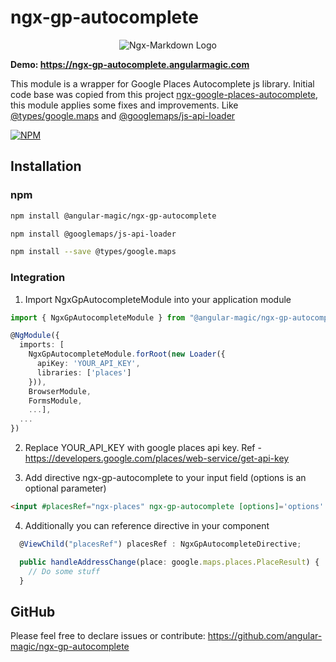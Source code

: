 # ngx-gp-autocomplete

<p align="center">
  <img alt="Ngx-Markdown Logo" src="https://ngx-validator.angularmagic.com/assets/cover.png">
</p>

**Demo: <https://ngx-gp-autocomplete.angularmagic.com>**

This module is a wrapper for Google Places Autocomplete js library. Initial code base was copied from this project
[ngx-google-places-autocomplete](https://www.npmjs.com/package/ngx-google-places-autocomplete), this module applies some fixes and improvements.
Like [@types/google.maps](https://www.npmjs.com/package/@types/google.maps) and [@googlemaps/js-api-loader](https://www.npmjs.com/package/@googlemaps/js-api-loader)

[![NPM](https://nodei.co/npm/@angular-magic/ngx-gp-autocomplete.png)](https://nodei.co/npm/@angular-magic/ngx-gp-autocomplete/)

## Installation

### npm

```sh
npm install @angular-magic/ngx-gp-autocomplete
```

```sh
npm install @googlemaps/js-api-loader
```

```sh
npm install --save @types/google.maps
```

### Integration

1. Import NgxGpAutocompleteModule into your application module

```ts
import { NgxGpAutocompleteModule } from "@angular-magic/ngx-gp-autocomplete";

@NgModule({
  imports: [
    NgxGpAutocompleteModule.forRoot(new Loader({
      apiKey: 'YOUR_API_KEY',
      libraries: ['places']
    })),
    BrowserModule,
    FormsModule,
    ...],
  ...
})
```

2. Replace YOUR_API_KEY with google places api key. Ref - <https://developers.google.com/places/web-service/get-api-key>

3. Add directive ngx-gp-autocomplete to your input field (options is an optional parameter)

```html
<input #placesRef="ngx-places" ngx-gp-autocomplete [options]='options' (onAddressChange)="handleAddressChange($event)"/>
```

4. Additionally you can reference directive in your component

```ts
  @ViewChild("placesRef") placesRef : NgxGpAutocompleteDirective;

  public handleAddressChange(place: google.maps.places.PlaceResult) {
    // Do some stuff
  }
```

## GitHub

Please feel free to declare issues or contribute: <https://github.com/angular-magic/ngx-gp-autocomplete>
